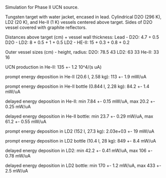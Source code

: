 Simulation for Phase II UCN source.

Tungsten target with water jacket, encased in lead.
Cylindrical D2O (296 K), LD2 (20 K), and He-II (1 K) vessels centered above target.
Sides of D2O vessel covered with graphite reflectors.

Distances above target (cm) + vessel wall thickness:
Lead - D2O: 4.7 + 0.5
D2O - LD2: 8 + 0.5 + 1 + 0.5
LD2 - HE-II: 15 + 0.3 + 0.8 + 0.2

Outer vessel sizes (cm) - height, radius:
D2O: 78.5 43
LD2: 63 33
He-II: 33 16

UCN production in He-II:
135 +- 1.2 10^4/(s uA)

prompt energy deposition in He-II (20.6 l, 2.58 kg):
113 +- 1.9 mW/uA

prompt energy deposition in He-II bottle (0.844 l, 2.28 kg):
84.2 +- 1.4 mW/uA

delayed energy deposition in He-II:
min 7.84 +- 0.15 mW/uA, max 20.2 +- 0.25 mW/uA

delayed energy deposition in He-II bottle:
min 23.7 +- 0.29 mW/uA, max 61.2 +- 0.55 mW/uA

prompt energy deposition in LD2 (152 l, 27.3 kg):
2.03e+03 +- 19 mW/uA

prompt energy deposition in LD2 bottle (10.4 l, 28 kg):
849 +- 8.4 mW/uA

delayed energy deposition in LD2:
min 42.2 +- 0.41 mW/uA, max 106 +- 0.78 mW/uA

delayed energy deposition in LD2 bottle:
min 170 +- 1.2 mW/uA, max 433 +- 2.5 mW/uA

